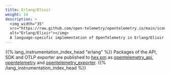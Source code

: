 ```yaml
---
title: Erlang/Elixir
weight: 14
description: >
  <img width="35"
  src="https://raw.github.com/open-telemetry/opentelemetry.io/main/iconography/32x32/Erlang_SDK.svg"
  alt="Erlang/Elixir"></img>
  A language-specific implementation of OpenTelemetry in Erlang/Elixir.
---
```


<!--
You can see & update the `lang_instrumentation_index_head` shortcode in
/layouts/shortcodes/lang_instrumentation_index_head.md

The data (name, status) is located at
/data/instrumentation.yaml
-->
{{% lang_instrumentation_index_head "erlang" %}}
  Packages of the API, SDK and OTLP exporter are published to
  [hex.pm](https://hex.pm) as
  [opentelemetry_api](https://hex.pm/packages/opentelemetry_api),
  [opentelemetry](https://hex.pm/packages/opentelemetry) and
  [opentelemetry_exporter](https://hex.pm/packages/opentelemetry_exporter).
{{% /lang_instrumentation_index_head %}}